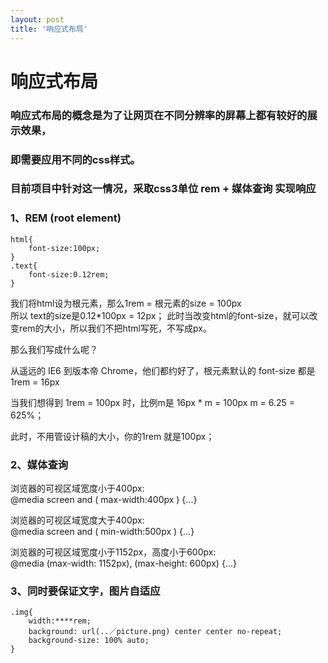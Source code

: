 ```yaml
---
layout: post
title: '响应式布局'
---
```

# 响应式布局
### 响应式布局的概念是为了让网页在不同分辨率的屏幕上都有较好的展示效果，  
### 即需要应用不同的css样式。  
### 目前项目中针对这一情况，采取css3单位 rem + 媒体查询 实现响应 
### 1、REM (root element)
```
html{
	font-size:100px;
}
.text{
	font-size:0.12rem;
}
```
我们将html设为根元素，那么1rem = 根元素的size = 100px   
所以 text的size是0.12*100px = 12px；
此时当改变html的font-size，就可以改变rem的大小，所以我们不把html写死，不写成px。

那么我们写成什么呢？

从遥远的 IE6 到版本帝 Chrome，他们都约好了，根元素默认的 font-size 都是 1rem = 16px

当我们想得到 1rem = 100px 时，比例m是 16px * m = 100px m = 6.25 = 625%；

此时，不用管设计稿的大小，你的1rem 就是100px；

### 2、媒体查询
浏览器的可视区域宽度小于400px:  
@media screen and ( max-width:400px ) {...}

浏览器的可视区域宽度大于400px:  
@media screen and ( min-width:500px ) {...}

浏览器的可视区域宽度小于1152px，高度小于600px:  
@media (max-width: 1152px), (max-height: 600px) {...} 

### 3、同时要保证文字，图片自适应 
``` 
.img{
	width:****rem;  
	background: url(..／picture.png) center center no-repeat;  
	background-size: 100% auto;  
}
```



